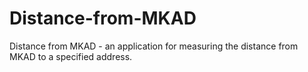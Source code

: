 # Distance-from-MKAD
Distance from MKAD - an application for measuring the distance from MKAD to a specified address.
